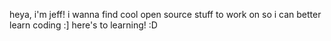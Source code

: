 heya, i'm jeff!
i wanna find cool open source stuff to work on so i can better learn coding :] 
here's to learning! :D
